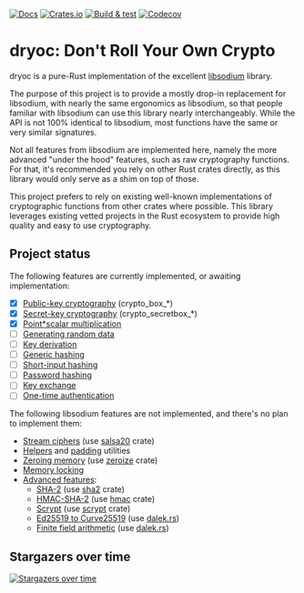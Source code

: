 [![Docs](https://docs.rs/dryoc/badge.svg)](https://docs.rs/crate/dryoc) [![Crates.io](https://img.shields.io/crates/v/dryoc)](https://crates.io/crates/dryoc) [![Build & test](https://github.com/brndnmtthws/dryoc/actions/workflows/build-and-test.yml/badge.svg)](https://github.com/brndnmtthws/dryoc/actions/workflows/build-and-test.yml) [![Codecov](https://img.shields.io/codecov/c/github/brndnmtthws/dryoc)](https://app.codecov.io/gh/brndnmtthws/dryoc/)

# dryoc: Don't Roll Your Own Crypto

dryoc is a pure-Rust implementation of the excellent
[libsodium](https://github.com/jedisct1/libsodium) library.

The purpose of this project is to provide a mostly drop-in replacement for
libsodium, with nearly the same ergonomics as libsodium, so that people
familiar with libsodium can use this library nearly interchangeably. While
the API is not 100% identical to libsodium, most functions have the same or
very similar signatures.

Not all features from libsodium are implemented here, namely the more
advanced "under the hood" features, such as raw cryptography functions. For
that, it's recommended you rely on other Rust crates directly, as this
library would only serve as a shim on top of those.

This project prefers to rely on existing well-known implementations of
cryptographic functions from other crates where possible. This library
leverages existing vetted projects in the Rust ecosystem to provide high
quality and easy to use cryptography.

## Project status

The following features are currently implemented, or awaiting implementation:

* [x] [Public-key cryptography](https://doc.libsodium.org/public-key_cryptography) (crypto_box_*)
* [x] [Secret-key cryptography](https://doc.libsodium.org/secret-key_cryptography) (crypto_secretbox_*)
* [x] [Point*scalar multiplication](https://doc.libsodium.org/advanced/scalar_multiplication)
* [ ] [Generating random data](https://doc.libsodium.org/generating_random_data)
* [ ] [Key derivation](https://doc.libsodium.org/key_derivation)
* [ ] [Generic hashing](https://doc.libsodium.org/hashing/generic_hashing)
* [ ] [Short-input hashing](https://doc.libsodium.org/hashing/short-input_hashing)
* [ ] [Password hashing](https://doc.libsodium.org/password_hashing/default_phf)
* [ ] [Key exchange](https://doc.libsodium.org/key_exchange)
* [ ] [One-time authentication](https://doc.libsodium.org/advanced/poly1305)

The following libsodium features are not implemented, and there's no
plan to implement them:

* [Stream ciphers](https://doc.libsodium.org/advanced/stream_ciphers) (use [salsa20](https://crates.io/crates/salsa20) crate)
* [Helpers](https://doc.libsodium.org/helpers) and [padding](https://doc.libsodium.org/padding) utilities
* [Zeroing memory](https://doc.libsodium.org/memory_management) (use [zeroize](https://crates.io/crates/zeroize) crate)
* [Memory locking](https://doc.libsodium.org/memory_management)
* [Advanced features](https://doc.libsodium.org/advanced):
  * [SHA-2](https://doc.libsodium.org/advanced/sha-2_hash_function) (use [sha2](https://crates.io/crates/sha2) crate)
  * [HMAC-SHA-2](https://doc.libsodium.org/advanced/hmac-sha2) (use [hmac](https://crates.io/crates/hmac) crate)
  * [Scrypt](https://doc.libsodium.org/advanced/scrypt) (use [scrypt](https://crates.io/crates/scrypt) crate)
  * [Ed25519 to Curve25519](https://doc.libsodium.org/advanced/ed25519-curve25519) (use [dalek.rs](https://dalek.rs/))
  * [Finite field arithmetic](https://doc.libsodium.org/advanced/point-arithmetic) (use [dalek.rs](https://dalek.rs/))

## Stargazers over time

[![Stargazers over time](https://starchart.cc/brndnmtthws/dryoc.svg)](https://starchart.cc/brndnmtthws/dryoc)
